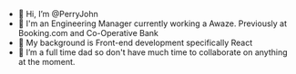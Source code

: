 - 👋 Hi, I’m @PerryJohn
- 👀 I'm an Engineering Manager currently working a Awaze. Previously at Booking.com and Co-Operative Bank
- 🌱 My background is Front-end development specifically React
- 💞️ I’m a full time dad so don't have much time to collaborate on anything at the moment.

<!---
PerryJohn/PerryJohn is a ✨ special ✨ repository because its `README.md` (this file) appears on your GitHub profile.
You can click the Preview link to take a look at your changes.
--->
